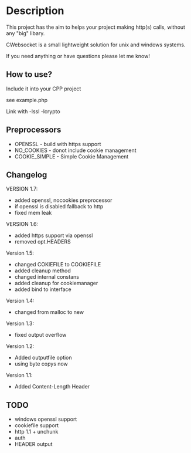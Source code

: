 Description
===========
This project has the aim to helps your project making http(s) calls, without any "big" libary.

CWebsocket is a small lightweight solution for unix and windows systems.

If you need anything or have questions please let me know!

How to use?
-----------
Include it into your CPP project

see example.php

Link with -lssl -lcrypto


Preprocessors
-------------
* OPENSSL - build with https support
* NO_COOKIES  - donot include cookie management
* COOKIE_SIMPLE - Simple Cookie Management

Changelog
---------
VERSION 1.7:

* added openssl, nocookies preprocessor
* if openssl is disabled fallback to http
* fixed mem leak

VERSION 1.6:

* added https support via openssl
* removed opt.HEADERS

Version 1.5:

* changed COKIEFILE to COOKIEFILE
* added cleanup method
* changed internal constans
* added cleanup for cookiemanager
* added bind to interface

Version 1.4:

* changed from malloc to new

Version 1.3:

* fixed output overflow

Version 1.2:

* Added outputfile option
* using byte copys now 

Version 1.1:

* Added Content-Length Header

TODO
----
* windows openssl support
* cookiefile support       
* http 1.1 + unchunk
* auth
* HEADER output